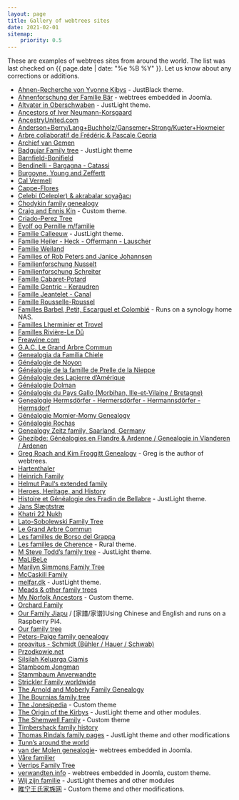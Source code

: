 ```yaml
---
layout: page
title: Gallery of webtrees sites
date: 2021-02-01
sitemap:
    priority: 0.5
---
```


These are examples of webtrees sites from around the world.  The list was last checked on
{{ page.date | date: "%e %B %Y" }}.  Let us know about any corrections or additions.

* [Ahnen-Recherche von Yvonne Kibys](http://www.ahnen-recherche.de/webtrees) - JustBlack theme.
* [Ahnenforschung der Familie Bär](http://www.baer-ahnen.de/stammbaum) - webtrees embedded in Joomla.
* [Altvater in Oberschwaben](http://micha-a.info/micgen) - JustLight theme.
* [Ancestors of Iver Neumann-Korsgaard](http://iverneumann.no/webtrees)
* [AncestryUnited.com](http://www.ancestryunited.com)
* [Anderson+Berry/Lang+Buchholz/Gansemer+Strong/Kueter+Hoxmeier](http://genealogy.dbq-andersons.com)
* [Arbre collaboratif de Frédéric & Pascale Cepria](https://www.cepria.fr)
* [Archief van Gemen](https://www.vangemen.nl)
* [Badgujar Family tree](http://familytree.badgujar.org) - JustLight theme
* [Barnfield-Bonifield](http://tree.frela.info)
* [Bendinelli - Bargagna - Catassi](http://webtrees.bendinelliclaudio.it)
* [Burgoyne, Young and Zeffertt](http://zeffertt.uk/webtrees)
* [Cal Vermell](http://www.calvermell.cat/webtrees)
* [Cappe-Flores](https://www.phicome.fr/webtrees)
* [Çelebi (Celepler) & akrabalar soyağacı](http://www.celebi24.com)
* [Chodykin family genealogy](http://www.chodykin.lt)
* [Craig and Ennis Kin](http://craigkin.tk) - Custom theme.
* [Criado-Perez Tree](https://tree.criadoperez.com)
* [Eyolf og Pernille m/familie](http://oestrem.com/webtrees)
* [Familie Calleeuw](http://stamboom.calleeuw.be) - JustLight theme.
* [Familie Heiler - Heck - Offermann - Lauscher](https://www.heiler-ahnen.de)
* [Familie Weiland](httpS://webtrees.weiland24.de)
* [Families of Rob Peters and Janice Johannsen](https://www.skatekey.net)
* [Familienforschung Nusselt](http://family.nusselt.de)
* [Familienforschung Schreiter](http://genealogie.schreiter.info)
* [Famille Cabaret-Potard](http://genea.mont-saint-jean.com)
* [Famille Gentric - Keraudren](http://andre.gentric.free.fr/webtrees)
* [Famille Jeantelet - Canal](http://www.jeantelet.fr/webtrees)
* [Famille Rousselle-Roussel](http://rousselle-roussel.fr)
* [Familles Barbel, Petit, Escarguel et Colombié](https://barbel.synology.me/webtrees) - Runs on a synology home NAS.
* [Familles Lherminier et Trovel](http://lherminier.fr/webtrees)
* [Familles Rivière-Le Dû](http://gustine.eu/wt)
* [Freawine.com](http://www.freawine.com)
* [G.A.C. Le Grand Arbre Commun](https://wt.rauhut.eu)
* [Genealogia da Família Chiele](https://www.chiele.net)
* [Généalogie de Noyon](http://familytree.noyon.org)
* [Généalogie de la famille de Prelle de la Nieppe](http://genealogie.deprelledelanieppe.be)
* [Généalogie des Lapierre d’Amérique](http://cnl-gla.ca/lapierre-amerique)
* [Généalogie Dolman](http://www.dolman.fr)
* [Généalogie du Pays Gallo (Morbihan, Ille-et-Vilaine / Bretagne)](https://paysgallo.webtrees.net)
* [Genealogie Hermsdörfer - Hermersdörfer - Hermannsdörfer - Hermsdorf](https://hermsdoerfer.familyds.com/webtrees)
* [Généalogie Momier-Momy Genealogy](http://www.momy-genealogie.info)
* [Généalogie Rochas](http://escarton-oulx.eu/webtrees)
* [Genealogy Zeitz family, Saarland, Germany](https://www.zeitzfamily.org/webtrees_2012)
* [Ghezibde: Généalogies en Flandre & Ardenne / Genealogie in Vlanderen / Ardenen](https://www.ghezibde.net/genealogie)
* [Greg Roach and Kim Froggitt Genealogy](http://fisharebest.webtrees.net) - Greg is the author of webtrees.
* [Hartenthaler](http://ahnen.hartenthaler.eu)
* [Heinrich Family](http://www.heinrich.id.au/webtrees)
* [Helmut Paul‘s extended family](http://www.helmutpaul.at)
* [Heroes, Heritage, and History](http://unigen.us)
* [Histoire et Généalogie des Fradin de Bellabre](https://www.bellabre.com) - JustLight theme.
* [Jans Slægtstræ](http://www.ju-n.dk/webtrees)
* [Khatri 22 Nukh](https://www.khatri22.com)
* [Lato-Sobolewski Family Tree](http://familytree.latoga.com)
* [Le Grand Arbre Commun](http://wt.rauhut.eu)
* [Les familles de Borso del Grappa](http://www.venarbol.net/borsodg)
* [Les familles de Cherence](http://www.cherence95-fr.org/webtrees) - Rural theme.
* [M Steve Todd’s family tree](https://webtrees.mstevetodd.com) - JustLight theme.
* [MaLiBeLe](http://www.malibele.org)
* [Marilyn Simmons Family Tree](http://www.josephsimmons.com)
* [McCaskill Family](http://www.mccaskillfamily.net/webtrees)
* [melfar.dk](https://www.melfar.dk) - JustLight theme.
* [Meads & other family trees](http://ft.meads.co.nz)
* [My Norfolk Ancestors](https://mynorfolkancestors.net) - Custom theme.
* [Orchard Family](http://www.ourkin.org)
* [Our Family Jiapu](https://familyjiapu.com) / [家譜/家谱]Using Chinese and English and runs on a Raspberry Pi4.
* [Our family tree](http://thespiegels.com/ourtree)
* [Peters-Paige family genealogy](http://genealogy.skeeter-net.net)
* [proavitus - Schmidt (Bühler / Hauer / Schwab)](https://www.proavitus.de)
* [Przodkowie.net](https://przodkowie.net)
* [Silsilah Keluarga Ciamis](https://silsilah.keluarga.top)
* [Stamboom Jongman](https://roeljongman.nl)
* [Stammbaum Anverwandte](http://stammbaum.anverwandte.info)
* [Strickler Family worldwide](https://www.strickler.info/webtrees)
* [The Arnold and Moberly Family Genealogy](http://www.myarnolds.com)
* [The Bournias family tree](http://webtrees.bournias.net)
* [The Jonesipedia](https://www.jonesipedia.com) - Custom theme
* [The Origin of the Kirbys](http://originofthekirbys.com) - JustLight theme and other modules.
* [The Shemwell Family](https://shemwellfamily.com) - Custom theme
* [Timbershack family history](http://www.timbershack.co.uk)
* [Thomas Rindals family pages](https://thomas.rindal.name) - JustLight theme and other modifications
* [Tunn’s around the world](http://www.tunn.com/gen)
* [van der Molen genealogie](http://www.vdrmolen.com/genealogie-van-der-molen/webtrees-bridge)- webtrees embedded in Joomla.
* [Våre familier](https://visitusinmaputo.com/webtree)    
* [Verrips Family Tree](https://verrips.com)
* [verwandten.info](http://www.verwandten.info/joomla/familienbuecher) - webtrees embedded in Joomla, custom theme.
* [Wij zijn familie](https://wijzijnfamilie.nl) - JustLight themes and other modules
* [睢宁王氏家族网](https://www.snwsjz.com) - Custom theme and other modifications.
